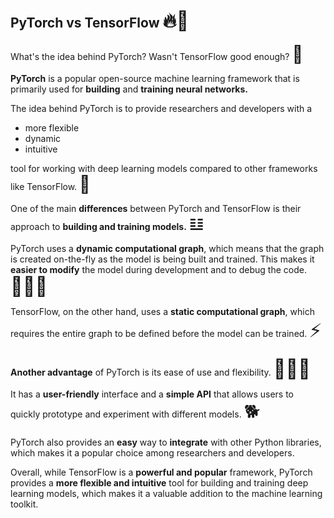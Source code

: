 ## PyTorch vs TensorFlow <span style="font-size: 30px;">🔥🔦</span>

What's the idea behind PyTorch?  Wasn't TensorFlow good enough? <span style="font-size: 27px;">🧐</span>

**PyTorch** is a popular open-source machine learning framework that is primarily used for **building** and **training neural networks.** 

The idea behind PyTorch is to provide researchers and developers with a 

* more flexible
* dynamic
* intuitive

tool for working with deep learning models compared to other frameworks like TensorFlow. <span style="font-size: 27px;">🔧</span>

One of the main **differences** between PyTorch and TensorFlow is their approach to **building and training models.** <span style="font-size: 27px;">𝌭</span>

PyTorch uses a **dynamic computational graph**, which means that the graph is created on-the-fly as the model is being built and trained. This makes it **easier to modify** the model during development and to debug the code. <span style="font-size: 30px;">🦸🏻‍♀️</span>

TensorFlow, on the other hand, uses a **static computational graph**, which requires the entire graph to be defined before the model can be trained. <span style="font-size: 30px;">⚡️</span>

**Another advantage** of PyTorch is its ease of use and flexibility. <span style="font-size: 30px;">🧘🏼‍♀️</span>

It has a **user-friendly** interface and a **simple API** that allows users to quickly prototype and experiment with different models. <span style="font-size: 27px;">🐕</span>

PyTorch also provides an **easy** way to **integrate** with other Python libraries, which makes it a popular choice among researchers and developers.

Overall, while TensorFlow is a **powerful and popular** framework, PyTorch provides a **more flexible and intuitive** tool for building and training deep learning models, which makes it a valuable addition to the machine learning toolkit.
